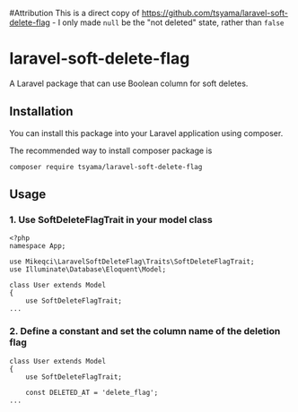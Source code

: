 #Attribution
This is a direct copy of https://github.com/tsyama/laravel-soft-delete-flag - I only made `null` be the "not deleted"
state, rather than `false`

# laravel-soft-delete-flag
A Laravel package that can use Boolean column ​​for soft deletes.

## Installation
You can install this package into your Laravel application using composer.

The recommended way to install composer package is

```
composer require tsyama/laravel-soft-delete-flag
```

## Usage

### 1. Use SoftDeleteFlagTrait in your model class

```
<?php
namespace App;

use Mikeqci\LaravelSoftDeleteFlag\Traits\SoftDeleteFlagTrait;
use Illuminate\Database\Eloquent\Model;

class User extends Model
{
    use SoftDeleteFlagTrait;
...
```

### 2. Define a constant and set the column name of the deletion flag

```
class User extends Model
{
    use SoftDeleteFlagTrait;
    
    const DELETED_AT = 'delete_flag';
...
```
